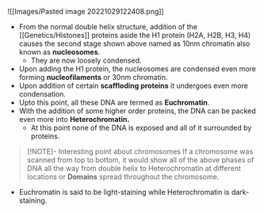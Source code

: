 ![[Images/Pasted image 20221029122408.png]]
- From the normal double helix structure, addition of the [[Genetics/Histones]] proteins aside the H1 protein (H2A, H2B, H3, H4) causes the second stage shown above named as 10nm chromatin also known as **nucleosomes**. 
	- They are now loosely condensed.
- Upon adding the H1 protein, the nucleosomes are condensed even more forming **nucleofilaments** or 30nm chromatin.
- Upon addition of certain **scaffloding proteins** it undergoes even more condensation.
- Upto this point, all these DNA are termed as **Euchromatin**.
- With the addition of some higher order proteins, the DNA can be packed even more into **Heterochromatin.** 
	- At this point none of the DNA is exposed and all of it surrounded by proteins.

>[!NOTE]-  Interesting point about  chromosomes
>If a chromosome was scanned from top to bottom, it would show all of the above phases of DNA all the way from double helix to Heterochromatin at different locations or **Domains** spread throughout the chromosome.

- Euchromatin is said to be light-staining while Heterochromatin is dark-staining.